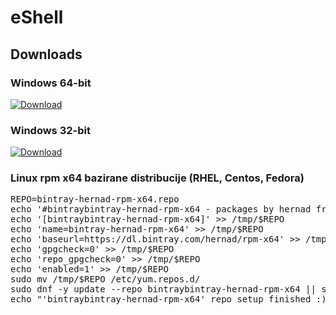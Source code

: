# eShell

## Downloads

### Windows 64-bit

[ ![Download](https://api.bintray.com/packages/hernad/eShell/eShell-windows-x64/images/download.svg?version=1.31.306) ](https://dl.bintray.com/hernad/eShell/eShell-windows-x64_1.31.306.zip)


### Windows 32-bit

[ ![Download](https://api.bintray.com/packages/hernad/eShell/eShell-windows-x86/images/download.svg?version=1.31.306) ](https://dl.bintray.com/hernad/eShell/eShell-windows-x86_1.31.306.zip)



### Linux rpm x64 bazirane distribucije (RHEL, Centos, Fedora)

<pre>
REPO=bintray-hernad-rpm-x64.repo
echo '#bintraybintray-hernad-rpm-x64 - packages by hernad from Bintray' > /tmp/$REPO
echo '[bintraybintray-hernad-rpm-x64]' >> /tmp/$REPO
echo 'name=bintray-hernad-rpm-x64' >> /tmp/$REPO
echo 'baseurl=https://dl.bintray.com/hernad/rpm-x64' >> /tmp/$REPO
echo 'gpgcheck=0' >> /tmp/$REPO
echo 'repo_gpgcheck=0' >> /tmp/$REPO
echo 'enabled=1' >> /tmp/$REPO
sudo mv /tmp/$REPO /etc/yum.repos.d/
sudo dnf -y update --repo bintraybintray-hernad-rpm-x64 || sudo yum -y update --repo bintraybintray-hernad-rpm-x64x
echo "'bintraybintray-hernad-rpm-x64' repo setup finished :)"

</pre>
